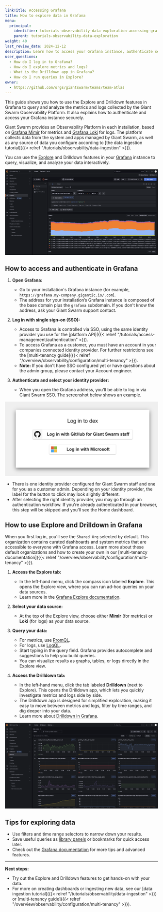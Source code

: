 ```yaml
---
linkTitle: Accessing Grafana
title: How to explore data in Grafana
menu:
  principal:
    identifier: tutorials-observability-data-exploration-accessing-grafana
    parent: tutorials-observability-data-exploration
weight: 40
last_review_date: 2024-12-12
description: Learn how to access your Grafana instance, authenticate securely, and use the Explore and Drilldown features to query and analyze metrics and logs in the Giant Swarm Observability Platform.
user_questions:
  - How do I log in to Grafana?
  - How do I explore metrics and logs?
  - What is the Drilldown app in Grafana?
  - How do I run queries in Explore?
owner:
  - https://github.com/orgs/giantswarm/teams/team-atlas
---
```


This guide shows you how to use the Explore and Drilldown features in Grafana to query and analyze the metrics and logs collected by the Giant Swarm Observability Platform. It also explains how to authenticate and access your Grafana instance securely.

Giant Swarm provides an Observability Platform in each installation, based on [Grafana Mimir](https://grafana.com/oss/mimir/) for metrics and [Grafana Loki](https://grafana.com/oss/loki/) for logs. The platform collects data from the system and apps managed by Giant Swarm, as well as any source of data you configure according to [the data ingestion tutorial]({{< relref "/tutorials/observability/data-ingestion" >}}).

You can use the [Explore](https://grafana.com/docs/grafana/latest/explore/) and Drilldown features in your [Grafana](https://grafana.com/) instance to query, visualize, and analyze your data interactively.

![Grafana Explore tab](explore-tab.png)

## How to access and authenticate in Grafana

1. **Open Grafana:**
   - Go to your installation's Grafana instance (for example, `https://grafana.my-company.gigantic.io/.com`).
   - The address for your installation’s Grafana instance is composed of the base domain plus the `grafana` subdomain. If you don't know the address, ask your Giant Swarm support contact.

2. **Log in with single sign-on (SSO):**
   - Access to Grafana is controlled via SSO, using the same identity provider you use for the [platform API]({{< relref "/tutorials/access-management/authentication" >}}).
   - To access Grafana as a customer, you must have an account in your companies connected identity provider. For further restrictions see the [multi-tenancy guide]({{< relref "/overview/observability/configuration/multi-tenancy" >}}).
   - **Note:** If you don't have SSO configured yet or have questions about the admin group, please contact your Account engineer.

3. **Authenticate and select your identity provider:**
   - When you open the Grafana address, you'll be able to log in via Giant Swarm SSO. The screenshot below shows an example.

![Selecting an OIDC provider](access.png)

- There is one identity provider configured for Giant Swarm staff and one for you as a customer admin. Depending on your identity provider, the label for the button to click may look slightly different.
- After selecting the right identity provider, you may go through an authentication workflow. If you're already authenticated in your browser, this step will be skipped and you'll see the Home dashboard.

## How to use Explore and Drilldown in Grafana

When you first log in, you'll see the `Shared Org` selected by default. This organization contains curated dashboards and system metrics that are accessible to everyone with Grafana access.
Learn more about these default organizations and how to create your own in our [multi-tenancy documentation]({{< relref "/overview/observability/configuration/multi-tenancy" >}}).

1. **Access the Explore tab:**
   - In the left-hand menu, click the compass icon labeled **Explore**. This opens the Explore view, where you can run ad-hoc queries on your data sources.
   - Learn more in the [Grafana Explore documentation](https://grafana.com/docs/grafana/latest/explore/).

2. **Select your data source:**
   - At the top of the Explore view, choose either **Mimir** (for metrics) or **Loki** (for logs) as your data source.

3. **Query your data:**
   - For metrics, use [PromQL](https://grafana.com/docs/grafana/latest/datasources/prometheus/querying/).
   - For logs, use [LogQL](https://grafana.com/docs/loki/latest/logql/).
   - Start typing in the query field. Grafana provides autocomplete and suggestions to help you build queries.
   - You can visualize results as graphs, tables, or logs directly in the Explore view.

4. **Access the Drilldown tab:**
   - In the left-hand menu, click the tab labeled **Drilldown** (next to Explore). This opens the Drilldown app, which lets you quickly investigate metrics and logs side by side.
   - The Drilldown app is designed for simplified exploration, making it easy to move between metrics and logs, filter by time ranges, and dig deeper into your data.
   - Learn more about [Drilldown in Grafana](https://grafana.com/docs/grafana/latest/explore/simplified-exploration/).

![Grafana Drilldown tab](drilldown-tab.png)

## Tips for exploring data

- Use filters and time range selectors to narrow down your results.
- Save useful queries as [library panels](https://grafana.com/docs/grafana/latest/panels/library-panels/) or bookmarks for quick access later.
- Check out the [Grafana documentation](https://grafana.com/docs/grafana/latest/) for more tips and advanced features.

---

**Next steps:**

- Try out the Explore and Drilldown features to get hands-on with your data.
- For more on creating dashboards or ingesting new data, see our [data ingestion tutorial]({{< relref "/tutorials/observability/data-ingestion" >}}) or [multi-tenancy guide]({{< relref "/overview/observability/configuration/multi-tenancy" >}}).
